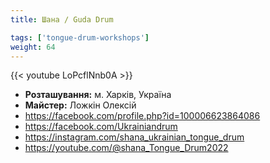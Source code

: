 ```yaml
---
title: Шана / Guda Drum

tags: ['tongue-drum-workshops']
weight: 64
---
```

{{< youtube LoPcflNnb0A >}}

- **Розташування:** м. Харків, Україна
- **Майстер:** Ложкін Олексій
- https://facebook.com/profile.php?id=100006623864086
- https://facebook.com/Ukrainiandrum
- https://instagram.com/shana_ukrainian_tongue_drum
- https://youtube.com/@shana_Tongue_Drum2022


